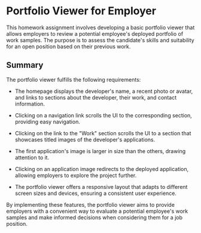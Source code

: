 # Portfolio Viewer for Employer

This homework assignment involves developing a basic portfolio viewer that allows employers to review a potential employee's deployed portfolio of work samples. The purpose is to assess the candidate's skills and suitability for an open position based on their previous work.

## Summary

The portfolio viewer fulfills the following requirements:

- The homepage displays the developer's name, a recent photo or avatar, and links to sections about the developer, their work, and contact information.

- Clicking on a navigation link scrolls the UI to the corresponding section, providing easy navigation.

- Clicking on the link to the "Work" section scrolls the UI to a section that showcases titled images of the developer's applications.

- The first application's image is larger in size than the others, drawing attention to it.

- Clicking on an application image redirects to the deployed application, allowing employers to explore the project further.

- The portfolio viewer offers a responsive layout that adapts to different screen sizes and devices, ensuring a consistent user experience.

By implementing these features, the portfolio viewer aims to provide employers with a convenient way to evaluate a potential employee's work samples and make informed decisions when considering them for a job position.
